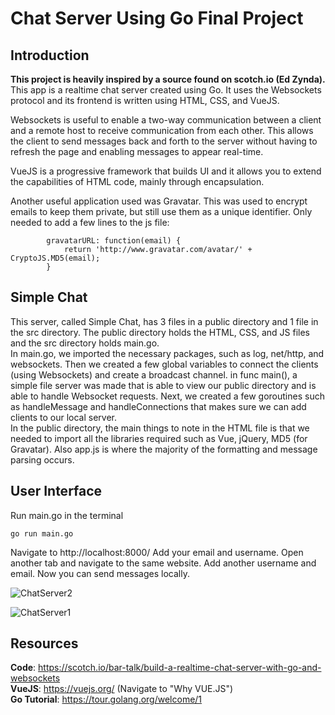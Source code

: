 # Chat Server Using Go Final Project

## Introduction

**This project is heavily inspired by a source found on scotch.io (Ed Zynda).**
This app is a realtime chat server created using Go. It uses the Websockets protocol and its frontend is written using HTML, CSS, and VueJS.

Websockets is useful to enable a two-way communication between a client and a remote host to receive communication from each other. This allows the client to send messages back and forth to the server without having to refresh the page and enabling messages to appear real-time.

VueJS is a progressive framework that builds UI and it allows you to extend the capabilities of HTML code, mainly through encapsulation.

Another useful application used was Gravatar. This was used to encrypt emails to keep them private, but still use them as a unique identifier. 
Only needed to add a few lines to the js file:
```
        gravatarURL: function(email) {
            return 'http://www.gravatar.com/avatar/' + CryptoJS.MD5(email);
        }
```
## Simple Chat
This server, called Simple Chat, has 3 files in a public directory and 1 file in the src directory. The public directory holds the HTML, CSS, and JS files and the src directory holds main.go.   
In main.go, we imported the necessary packages, such as log, net/http, and websockets. Then we created a few global variables to connect the clients (using Websockets) and create a broadcast channel. in func main(), a simple file server was made that is able to view our public directory and is able to handle Websocket requests. Next, we created a few goroutines such as handleMessage and handleConnections that makes sure we can add clients to our local server.  
In the public directory, the main things to note in the HTML file is that we needed to import all the libraries required such as Vue, jQuery, MD5 (for Gravatar). Also app.js is where the majority of the formatting and message parsing occurs. 

## User Interface
Run main.go in the terminal
```
go run main.go
```
Navigate to http://localhost:8000/
Add your email and username. Open another tab and navigate to the same website. Add another username and email. Now you can send messages locally.

![ChatServer2](https://user-images.githubusercontent.com/32800667/118669708-fa40f980-b7c3-11eb-8c96-0deb77af9815.png)

![ChatServer1](https://user-images.githubusercontent.com/32800667/118669720-fd3bea00-b7c3-11eb-9c31-ad076c499653.png)


## Resources
**Code**: https://scotch.io/bar-talk/build-a-realtime-chat-server-with-go-and-websockets  
**VueJS**: https://vuejs.org/ (Navigate to "Why VUE.JS")  
**Go Tutorial**: https://tour.golang.org/welcome/1


